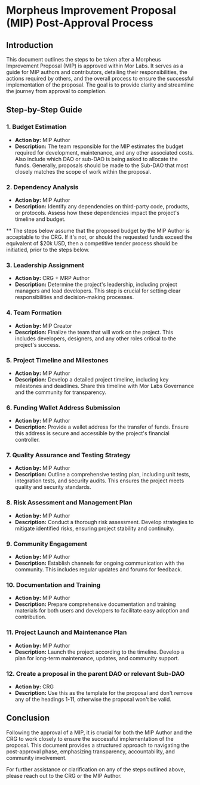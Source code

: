 # Morpheus Improvement Proposal (MIP) Post-Approval Process

## Introduction

This document outlines the steps to be taken after a Morpheus Improvement Proposal (MIP) is approved within Mor Labs. It serves as a guide for MIP authors and contributors, detailing their responsibilities, the actions required by others, and the overall process to ensure the successful implementation of the proposal. The goal is to provide clarity and streamline the journey from approval to completion.

## Step-by-Step Guide

### 1. Budget Estimation
- **Action by:** MIP Author
- **Description:** The team responsible for the MIP estimates the budget required for development, maintenance, and any other associated costs. Also include which DAO or sub-DAO is being asked to allocate the funds. Generally, proposals should be made to the Sub-DAO that most closely matches the scope of work within the proposal. 

### 2. Dependency Analysis
- **Action by:** MIP Author
- **Description:** Identify any dependencies on third-party code, products, or protocols. Assess how these dependencies impact the project's timeline and budget.

** The steps below assume that the proposed budget by the MIP Author is acceptable to the CRG. If it's not, or should the requested funds exceed the equivalent of $20k USD, then a competitive tender process should be initiatied, prior to the steps below. 

### 3. Leadership Assignment
- **Action by:** CRG + MRP Author 
- **Description:** Determine the project's leadership, including project managers and lead developers. This step is crucial for setting clear responsibilities and decision-making processes.

### 4. Team Formation
- **Action by:** MIP Creator
- **Description:** Finalize the team that will work on the project. This includes developers, designers, and any other roles critical to the project's success.

### 5. Project Timeline and Milestones
- **Action by:** MIP Author
- **Description:** Develop a detailed project timeline, including key milestones and deadlines. Share this timeline with Mor Labs Governance and the community for transparency.

### 6. Funding Wallet Address Submission
- **Action by:** MIP Author
- **Description:** Provide a wallet address for the transfer of funds. Ensure this address is secure and accessible by the project's financial controller.

### 7. Quality Assurance and Testing Strategy
- **Action by:** MIP Author
- **Description:** Outline a comprehensive testing plan, including unit tests, integration tests, and security audits. This ensures the project meets quality and security standards.

### 8. Risk Assessment and Management Plan
- **Action by:** MIP Author
- **Description:** Conduct a thorough risk assessment. Develop strategies to mitigate identified risks, ensuring project stability and continuity.

### 9. Community Engagement
- **Action by:** MIP Author
- **Description:** Establish channels for ongoing communication with the community. This includes regular updates and forums for feedback.

### 10. Documentation and Training
- **Action by:** MIP Author
- **Description:** Prepare comprehensive documentation and training materials for both users and developers to facilitate easy adoption and contribution.

### 11. Project Launch and Maintenance Plan
- **Action by:** MIP Author
- **Description:** Launch the project according to the timeline. Develop a plan for long-term maintenance, updates, and community support.

### 12. Create a proposal in the parent DAO or relevant Sub-DAO
- **Action by:** CRG
- **Description:** Use this as the template for the proposal and don't remove any of the headings 1-11, otherwise the proposal won't be valid. 

## Conclusion

Following the approval of a MIP, it is crucial for both the MIP Author and the CRG to work closely to ensure the successful implementation of the proposal. This document provides a structured approach to navigating the post-approval phase, emphasizing transparency, accountability, and community involvement.

For further assistance or clarification on any of the steps outlined above, please reach out to the CRG or the MIP Author.
